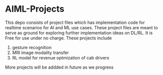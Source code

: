 # AIML-Projects

This depo consists of project files which has implementation code for realtime scenarios for AI and ML use cases.
These project files are meant to serve as ground for exploring further implementation ideas on DL/RL.
It is Free for use under no charge. 
These projects include 
1. gesture recognition
2. MRI image modality transfer
3. RL model for revenue optmization of cab drivers

More projects will be addded in future as we progress
